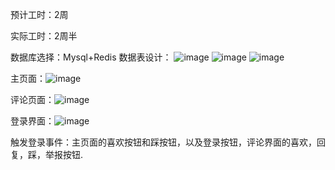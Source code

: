 预计工时：2周

实际工时：2周半

数据库选择：Mysql+Redis
数据表设计：
![image](https://user-images.githubusercontent.com/103638902/226094632-f102045d-6c32-4615-bc16-27b3e4f07fd5.png)
![image](https://user-images.githubusercontent.com/103638902/226094637-b0ab5f71-67ce-443b-a191-58aafaa10546.png)
![image](https://user-images.githubusercontent.com/103638902/226094642-4c199e4a-d13f-4517-b251-dfca365e7523.png)


主页面：![image](https://user-images.githubusercontent.com/103638902/226096545-5a6cce07-af60-40fe-ba08-1c3e3c748a8a.png)


评论页面：![image](https://user-images.githubusercontent.com/103638902/226096485-80f823c4-56e3-4ae3-a52c-db0515aa515f.png)

登录界面：![image](https://user-images.githubusercontent.com/103638902/226096557-823cf4b4-11a2-43c7-8ca8-bc218bd8c8d1.png)

触发登录事件：主页面的喜欢按钮和踩按钮，以及登录按钮，评论界面的喜欢，回复，踩，举报按钮.

